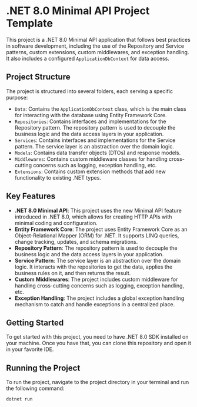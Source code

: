 # .NET 8.0 Minimal API Project Template

This project is a .NET 8.0 Minimal API application that follows best practices in software development, including the
use of the Repository and Service patterns, custom extensions, custom middlewares, and exception handling. It also
includes a configured `ApplicationDbContext` for data access.

## Project Structure

The project is structured into several folders, each serving a specific purpose:

- `Data`: Contains the `ApplicationDbContext` class, which is the main class for interacting with the database using
  Entity Framework Core.
- `Repositories`: Contains interfaces and implementations for the Repository pattern. The repository pattern is used to
  decouple the business logic and the data access layers in your application.
- `Services`: Contains interfaces and implementations for the Service pattern. The service layer is an abstraction over
  the domain logic.
- `Models`: Contains data transfer objects (DTOs) and response models.
- `Middlewares`: Contains custom middleware classes for handling cross-cutting concerns such as logging, exception
  handling, etc.
- `Extensions`: Contains custom extension methods that add new functionality to existing .NET types.

## Key Features

- **.NET 8.0 Minimal API**: This project uses the new Minimal API feature introduced in .NET 8.0, which allows for
  creating HTTP APIs with minimal coding and configuration.
- **Entity Framework Core**: The project uses Entity Framework Core as an Object-Relational Mapper (ORM) for .NET. It
  supports LINQ queries, change tracking, updates, and schema migrations.
- **Repository Pattern**: The repository pattern is used to decouple the business logic and the data access layers in
  your application.
- **Service Pattern**: The service layer is an abstraction over the domain logic. It interacts with the repositories to
  get the data, applies the business rules on it, and then returns the result.
- **Custom Middlewares**: The project includes custom middleware for handling cross-cutting concerns such as logging,
  exception handling, etc.
- **Exception Handling**: The project includes a global exception handling mechanism to catch and handle exceptions in a
  centralized place.

## Getting Started

To get started with this project, you need to have .NET 8.0 SDK installed on your machine. Once you have that, you can
clone this repository and open it in your favorite IDE.

## Running the Project

To run the project, navigate to the project directory in your terminal and run the following command:

```bash
dotnet run
